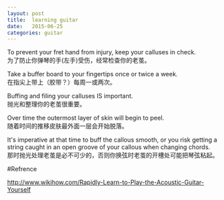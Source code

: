 ```yaml
---
layout: post
title:  learning guitar 
date:   2015-06-25
categories: guitar
---
```



To prevent your fret hand from injury, keep your calluses in check.  
为了防止你弹琴的手(左手)受伤，经常检查你的老茧。

Take a buffer board to your fingertips once or twice a week.  
在指尖上带上（胶带？）每周一或两次。
 
Buffing and filing your calluses IS important.  
抛光和整理你的老茧很重要。
 
Over time the outermost layer of skin will begin to peel.  
随着时间的推移皮肤最外面一层会开始脱落。  
 
It's imperative at that time to buff the callous smooth, or you risk getting a string caught in an open groove of your callous when changing chords.  
那时抛光处理老茧是必不可少的，否则你换弦时老茧的开槽处可能把琴弦粘起。  





#Refrence  

http://www.wikihow.com/Rapidly-Learn-to-Play-the-Acoustic-Guitar-Yourself